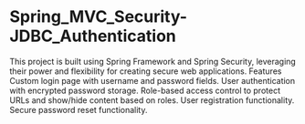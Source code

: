 # Spring_MVC_Security-JDBC_Authentication
This project is built using Spring Framework and Spring Security, leveraging their power and flexibility for creating secure web applications.
Features
Custom login page with username and password fields.
User authentication with encrypted password storage.
Role-based access control to protect URLs and show/hide content based on roles.
User registration functionality.
Secure password reset functionality.
